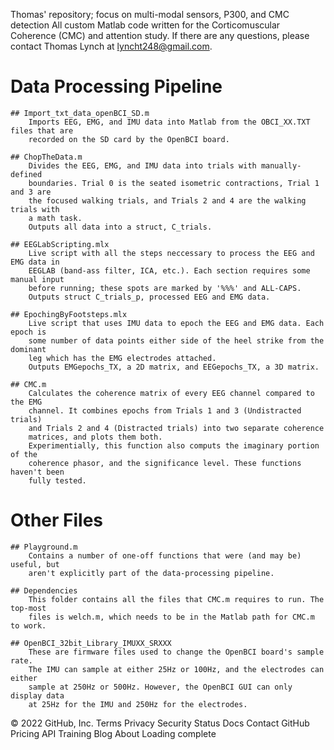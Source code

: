 Thomas' repository; focus on multi-modal sensors, P300, and CMC detection
All custom Matlab code written for the Corticomuscular Coherence (CMC) and attention study.
If there are any questions, please contact Thomas Lynch at lyncht248@gmail.com.


# Data Processing Pipeline
	
	## Import_txt_data_openBCI_SD.m
		Imports EEG, EMG, and IMU data into Matlab from the OBCI_XX.TXT files that are
		recorded on the SD card by the OpenBCI board. 

	## ChopTheData.m
		Divides the EEG, EMG, and IMU data into trials with manually-defined
		boundaries. Trial 0 is the seated isometric contractions, Trial 1 and 3 are 
		the focused walking trials, and Trials 2 and 4 are the walking trials with 
		a math task. 
		Outputs all data into a struct, C_trials.

	## EEGLabScripting.mlx
		Live script with all the steps neccessary to process the EEG and EMG data in
		EEGLAB (band-ass filter, ICA, etc.). Each section requires some manual input
		before running; these spots are marked by '%%%' and ALL-CAPS. 
		Outputs struct C_trials_p, processed EEG and EMG data. 

	## EpochingByFootsteps.mlx
		Live script that uses IMU data to epoch the EEG and EMG data. Each epoch is 
		some number of data points either side of the heel strike from the dominant 
		leg which has the EMG electrodes attached.
		Outputs EMGepochs_TX, a 2D matrix, and EEGepochs_TX, a 3D matrix.

	## CMC.m
		Calculates the coherence matrix of every EEG channel compared to the EMG 
		channel. It combines epochs from Trials 1 and 3 (Undistracted trials) 
		and Trials 2 and 4 (Distracted trials) into two separate coherence 
		matrices, and plots them both. 
		Experimentially, this function also computs the imaginary portion of the
		coherence phasor, and the significance level. These functions haven't been
		fully tested.
		

# Other Files

	## Playground.m
		Contains a number of one-off functions that were (and may be) useful, but 
		aren't explicitly part of the data-processing pipeline. 

	## Dependencies
		This folder contains all the files that CMC.m requires to run. The top-most 
		files is welch.m, which needs to be in the Matlab path for CMC.m to work.

	## OpenBCI_32bit_Library_IMUXX_SRXXX
		These are firmware files used to change the OpenBCI board's sample rate.
		The IMU can sample at either 25Hz or 100Hz, and the electrodes can either
		sample at 250Hz or 500Hz. However, the OpenBCI GUI can only display data
		at 25Hz for the IMU and 250Hz for the electrodes.

© 2022 GitHub, Inc.
Terms
Privacy
Security
Status
Docs
Contact GitHub
Pricing
API
Training
Blog
About
Loading complete
